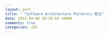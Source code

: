 ```yaml
---
layout: post
title: "『Software Architecture Patterns』笔记"
date: 2015-04-08 20:29:54 +0800
comments: true
categories: iOS
---
```

